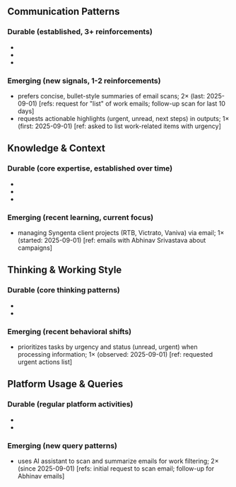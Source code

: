 ## Communication Patterns
### Durable (established, 3+ reinforcements)
-  
-  
-  
### Emerging (new signals, 1-2 reinforcements)
- prefers concise, bullet-style summaries of email scans; 2× (last: 2025-09-01) [refs: request for "list" of work emails; follow-up scan for last 10 days]
- requests actionable highlights (urgent, unread, next steps) in outputs; 1× (first: 2025-09-01) [ref: asked to list work-related items with urgency]

## Knowledge & Context
### Durable (core expertise, established over time)
-  
-  
-  
### Emerging (recent learning, current focus)  
- managing Syngenta client projects (RTB, Victrato, Vaniva) via email; 1× (started: 2025-09-01) [ref: emails with Abhinav Srivastava about campaigns]

## Thinking & Working Style
### Durable (core thinking patterns)
-  
-  
### Emerging (recent behavioral shifts)
- prioritizes tasks by urgency and status (unread, urgent) when processing information; 1× (observed: 2025-09-01) [ref: requested urgent actions list]

## Platform Usage & Queries
### Durable (regular platform activities)
-  
-  
### Emerging (new query patterns)
- uses AI assistant to scan and summarize emails for work filtering; 2× (since 2025-09-01) [refs: initial request to scan email; follow-up for Abhinav emails]